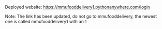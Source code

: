 Deployed website:
https://mmufooddelivery1.pythonanywhere.com/login

Note: The link has been updated, do not go to mmufooddelivery, the newest one is called mmufooddelivery1 with an 1
